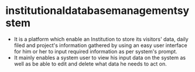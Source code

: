 # institutionaldatabasemanagementsystem

- It is a platform which enable an Institution to store its visitors' data, daily filed and project's information gathered by using an easy user interface for him or her to input required information as per system's prompt.
- It mainly enables a system user to view his input data on the system as well as be able to edit and delete what data he needs to act on.
